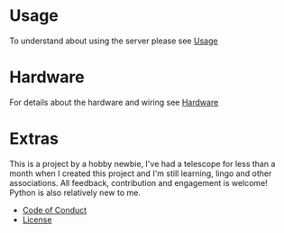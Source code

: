 # Usage

To understand about using the server please see [Usage](usage.md)

# Hardware

For details about the hardware and wiring see [Hardware](hardware.md)

# Extras

This is a project by a hobby newbie, I've had a telescope for less than a month when I created this project and I'm still learning, lingo and other associations. All feedback, contribution and engagement is welcome! Python is also relatively new to me. 

- [Code of Conduct](docs/CODE_OF_CONDUCT.md)
- [License](docs/LICENSE)